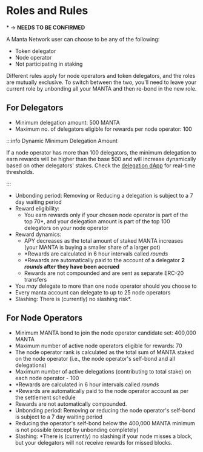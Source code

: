 # Roles and Rules

\* -> **NEEDS TO BE CONFIRMED**

A Manta Network user can choose to be any of the following:
- Token delegator
- Node operator
- Not participating in staking

Different rules apply for node operators and token delegators, and the roles are mutually exclusive.
To switch between the two, you'll need to leave your current role by unbonding all your MANTA and then re-bond in the new role.

## For Delegators

- Minimum delegation amount: 500 MANTA
- Maximum no. of delegators eligible for rewards per node operator: 100

:::info Dynamic Minimum Delegation Amount

If a node operator has more than 100 delegators, the minimum delegation to earn rewards will be higher than the base 500 and will increase dynamically based on other delegators' stakes. Check the [delegation dApp](https://app.manta.network/manta/stake) for real-time thresholds.

:::

- Unbonding period: Removing or Reducing a delegation is subject to a 7 day waiting period
- Reward eligibility:
  - You earn rewards only if your chosen node operator is part of the top 70*, and your delegation amount is part of the top 100 delegators on your node operator
- Reward dynamics:
  - APY decreases as the total amount of staked MANTA increases (your MANTA is buying a smaller share of a larger pot)
  - \*Rewards are calculated in 6 hour intervals called *rounds*
  - \*Rewards are automatically paid to the account of a delegator **2 *rounds* after they have been accrued**
  - Rewards are not compounded and are sent as separate ERC-20 transfers
- You *may* delegate to more than one node operator should you choose to
- Every manta account can delegate to up to 25 node operators
- Slashing: There is (currently) no slashing risk*.

## For Node Operators

- Minimum MANTA bond to join the node operator candidate set: 400,000 MANTA
- Maximum number of active node operators eligible for rewards: 70
- The node operator rank is calculated as the total sum of MANTA staked on the node operator (i.e., the node operator's self-bond and all delegations)
- Maximum number of active delegations (contributing to total stake) on each node operator - 100
- \*Rewards are calculated in 6 hour intervals called *rounds*
- \*Rewards are automatically paid to the node operator account as per the settlement schedule
- Rewards are not automatically compounded.
- Unbonding period: Removing or reducing the node operator's self-bond is subject to a 7 day waiting period
- Reducing the operator's self-bond below the 400,000 MANTA minimum is not possible (except by unbonding completely)
- Slashing: \*There is (currently) no slashing if your node misses a block, but your delegators will not receive rewards for missed blocks.